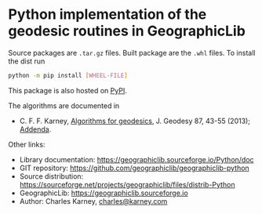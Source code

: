 # Python implementation of the geodesic routines in GeographicLib

Source packages are `.tar.gz` files.  Built package are the
`.whl` files.  To install the dist run
```bash
python -m pip install [WHEEL-FILE]
```

This package is also hosted on
[PyPI](https://pypi.python.org/pypi/geographiclib).

The algorithms are documented in

* C. F. F. Karney,
  [Algorithms for geodesics](https://doi.org/10.1007/s00190-012-0578-z),
  J. Geodesy 87, 43-55 (2013);
  [Addenda](https://geographiclib.sourceforge.io/misc/geod-addenda.html).

Other links:

* Library documentation: https://geographiclib.sourceforge.io/Python/doc
* GIT repository: https://github.com/geographiclib/geographiclib-python
* Source distribution:
  https://sourceforge.net/projects/geographiclib/files/distrib-Python
* GeographicLib: https://geographiclib.sourceforge.io
* Author: Charles Karney, <charles@karney.com>

